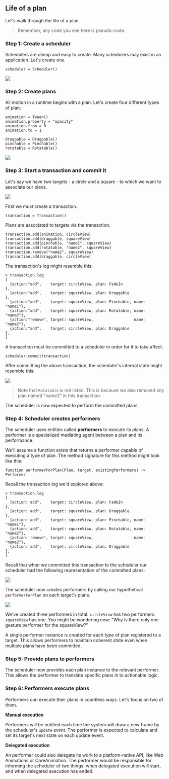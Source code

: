## Life of a plan

Let's walk through the life of a plan.

>Remember, any code you see here is pseudo-code.

### Step 1: Create a scheduler

Schedulers are cheap and easy to create. Many schedulers may exist in an application. Let's create one.

    scheduler = Scheduler()

![](../../_assets/LifeOfAPlan-step1.svg)

### Step 2: Create plans

All motion in a runtime begins with a plan. Let's create four different types of plan:

    animation = Tween()
    animation.property = "opacity"
    animation.from = 0
    animation.to = 1
    
    draggable = Draggable()
    pinchable = Pinchable()
    rotatable = Rotatable()

![](../../_assets/LifeOfAPlan-step2.svg)

### Step 3: Start a transaction and commit it

Let's say we have two targets - a circle and a square - to which we want to associate our plans.

![](../../_assets/LifeOfAPlan-step3-targets.svg)

First we must create a transaction.

    transaction = Transaction()

Plans are associated to targets via the transaction.

    transaction.add(animation, circleView)
    transaction.add(draggable, squareView)
    transaction.add(pinchable, "name1", squareView)
    transaction.add(rotatable, "name2", squareView)
    transaction.remove("name2", squareView)
    transaction.add(draggable, circleView)

The transaction's log might resemble this:

    > transaction.log
    [
      {action:"add",    target: circleView, plan: FadeIn                  },
      {action:"add",    target: squareView, plan: Draggable               },
      {action:"add",    target: squareView, plan: Pinchable, name: "name1"},
      {action:"add",    target: squareView, plan: Rotatable, name: "name2"},
      {action:"remove", target: squareView,                  name: "name2"},
      {action:"add",    target: circleView, plan: Draggable               },
    ]

A transaction must be committed to a scheduler in order for it to take affect.

    scheduler.commit(transaction)

After committing the above transaction, the scheduler's internal state might resemble this:

![](../../_assets/TargetManagers.svg)

> Note that `Rotatable` is not listed. This is because we also removed any plan named "name2" in this transaction.

The scheduler is now expected to perform the committed plans.

### Step 4: Scheduler creates performers

The scheduler uses entities called **performers** to execute its plans. A performer is a specialized mediating agent between a plan and its performance.

We'll assume a function exists that returns a performer capable of executing a type of plan. The method signature for this method might look like this:

    function performerForPlan(Plan, target, existingPerformers) -> Performer

Recall the transaction log we'd explored above:

    > transaction.log
    [
      {action:'add",    target: circleView, plan: FadeIn                  },
      {action:'add",    target: squareView, plan: Draggable               },
      {action:'add",    target: squareView, plan: Pinchable, name: "name1"},
      {action:'add",    target: squareView, plan: Rotatable, name: "name2"},
      {action:'remove", target: squareView,                  name: "name2"},
      {action:'add",    target: circleView, plan: Draggable               },
    ]

Recall that when we committed this transaction to the scheduler our scheduler had the following representation of the committed plans:

![](../../_assets/TargetManagers.svg)

The scheduler now creates performers by calling our hypothetical `performerForPlan` on each target's plans.

![](../../_assets/Executors.svg)

We've created three performers in total. `circleView` has two performers. `squareView` has one. You might be wondering now: "Why is there only one gesture performer for the squareView?"

A single performer instance is created for each _type_ of plan registered to a target. This allows performers to maintain coherent state even when multiple plans have been committed.

### Step 5: Provide plans to performers

The scheduler now provides each plan instance to the relevant performer. This allows the performer to translate specific plans in to actionable logic.

### Step 6: Performers execute plans

Performers can execute their plans in countless ways. Let's focus on two of them.

**Manual execution**

Performers will be notified each time the system will draw a new frame by the scheduler's `update` event. The performer is expected to calculate and set its target's next state on each update event.

**Delegated execution**

An performer could also delegate its work to a platform-native API, like Web Animations or  CoreAnimation. The performer would be responsible for informing the scheduler of two things: when delegated execution will start, and when delegated execution has ended.

<!--

LGTM:
- appsforartists

-->